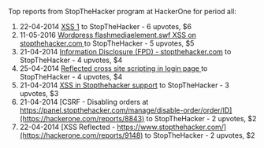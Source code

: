 Top reports from StopTheHacker program at HackerOne for period all:

1. 22-04-2014 [XSS 1](https://hackerone.com/reports/9230) to StopTheHacker - 6 upvotes, $6
2. 11-05-2016 [Wordpress  flashmediaelement.swf XSS on stopthehacker.com  ](https://hackerone.com/reports/137964) to StopTheHacker - 5 upvotes, $5
3. 21-04-2014 [Information Disclosure (FPD) - stopthehacker.com](https://hackerone.com/reports/8780) to StopTheHacker - 4 upvotes, $4
4. 25-04-2014 [Reflected cross site scripting in login page ](https://hackerone.com/reports/9735) to StopTheHacker - 4 upvotes, $4
5. 21-04-2014 [XSS in Stopthehacker support](https://hackerone.com/reports/8862) to StopTheHacker - 3 upvotes, $3
6. 21-04-2014 [CSRF - Disabling orders at https://panel.stopthehacker.com/manage/disable-order/order/ID](https://hackerone.com/reports/8843) to StopTheHacker - 2 upvotes, $2
7. 22-04-2014 [XSS Reflected - https://www.stopthehacker.com/](https://hackerone.com/reports/9148) to StopTheHacker - 2 upvotes, $2
